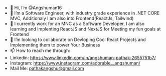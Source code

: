 - 👋 Hi, I’m @Angshuman16
- 👀 I’m a Software Engineer, with industry grade experience in .NET CORE MVC, Additionaly I am also into Frontend(ReactJs, Tailwind)
- 🌱 I currently work for an MNC as a Software Developer, I am also learning and Implenting ReactJS and NextJS for Meeting my fun goals at Frontend
- 💞️ I’m looking to collaborate on Devloping Cool React Projects and Implementing them to power Your Business
- 📫 How to reach me through:
- Linkedin: https://www.linkedin.com/in/angshuman-pathak-2655751b7/
- Instagram: https://www.instagram.com/adorable__angshuman/
- Mail Me: pathakangshu@gmail.com

<!---
Angshuman16/Angshuman16 is a ✨ special ✨ repository because its `README.md` (this file) appears on your GitHub profile.
You can click the Preview link to take a look at your changes.
--->
